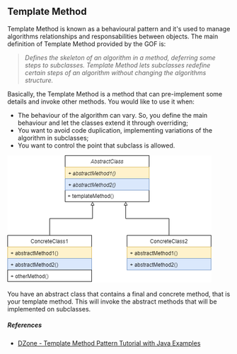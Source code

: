 ## Template Method

Template Method is known as a behavioural pattern and it's used to manage algorithms relationships and responsabilities between objects. The main definition of Template Method provided by the GOF is:

> _Defines the skeleton of an algorithm in a method, deferring some steps to subclasses. Template Method lets subclasses redefine certain steps of an algorithm without changing the algorithms structure._

Basically, the Template Method is a method that can pre-implement some details and invoke other methods. You would like to use it when:

- The behaviour of the algorithm can vary. So, you define the main behaviour and let the classes extend it through overriding;
- You want to avoid code duplication, implementing variations of the algorithm in subclasses;
-  You want to control the point that subclass is allowed.

![Template Method](https://github.com/HDeiro/design-patterns-java/blob/master/behavioral/class/template_method/TemplateMethod.png?raw=true)

You have an abstract class that contains a final and concrete method, that is your template method. This will invoke the abstract methods that will be implemented on subclasses.

##### References

- [DZone - Template Method Pattern Tutorial with Java Examples](https://dzone.com/articles/design-patterns-template-method)